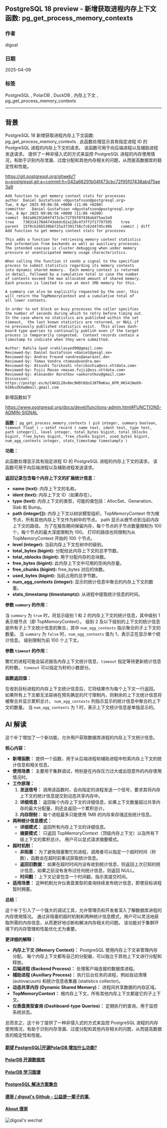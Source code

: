 ## PostgreSQL 18 preview - 新增获取进程内存上下文函数: pg_get_process_memory_contexts  
            
### 作者            
digoal            
            
### 日期            
2025-04-09            
            
### 标签            
PostgreSQL , PolarDB , DuckDB , 内存上下文 , pg_get_process_memory_contexts   
            
----            
            
## 背景     
PostgreSQL 18 新增获取进程内存上下文函数: pg_get_process_memory_contexts . 此函数处理显示具有指定进程 ID 的 PostgreSQL 进程的内存上下文的请求。 该函数可用于向后端进程以及辅助进程发送请求。 提供了一种非侵入式的方式来监控 PostgreSQL 进程的内存使用情况，有助于识别内存泄漏、过度分配和其他内存相关的问题，从而提高数据库的稳定性和性能。  
      
https://git.postgresql.org/gitweb/?p=postgresql.git;a=commit;h=042a66291b04f473cbc72f95f07438abd75ae3a9   
```    
Add function to get memory context stats for processes  
author	Daniel Gustafsson <dgustafsson@postgresql.org>	  
Tue, 8 Apr 2025 09:06:56 +0000 (11:06 +0200)  
committer	Daniel Gustafsson <dgustafsson@postgresql.org>	  
Tue, 8 Apr 2025 09:06:56 +0000 (11:06 +0200)  
commit	042a66291b04f473cbc72f95f07438abd75ae3a9  
tree	730314170d4743e6dc62a128c4f3ff2f17797595	tree  
parent	15f0cb26b530b6725a37391738cfc62d4745c49b	commit | diff  
Add function to get memory context stats for processes  
  
This adds a function for retrieving memory context statistics  
and information from backends as well as auxiliary processes.  
The intended usecase is cluster debugging when under memory  
pressure or unanticipated memory usage characteristics.  
  
When calling the function it sends a signal to the specified  
process to submit statistics regarding its memory contexts  
into dynamic shared memory.  Each memory context is returned  
in detail, followed by a cumulative total in case the number  
of contexts exceed the max allocated amount of shared memory.  
Each process is limited to use at most 1Mb memory for this.  
  
A summary can also be explicitly requested by the user, this  
will return the TopMemoryContext and a cumulative total of  
all lower contexts.  
  
In order to not block on busy processes the caller specifies  
the number of seconds during which to retry before timing out.  
In the case where no statistics are published within the set  
timeout,  the last known statistics are returned, or NULL if  
no previously published statistics exist.  This allows dash-  
board type queries to continually publish even if the target  
process is temporarily congested.  Context records contain a  
timestamp to indicate when they were submitted.  
  
Author: Rahila Syed <rahilasyed90@gmail.com>  
Reviewed-by: Daniel Gustafsson <daniel@yesql.se>  
Reviewed-by: Andres Freund <andres@anarazel.de>  
Reviewed-by: Tomas Vondra <tomas@vondra.me>  
Reviewed-by: Atsushi Torikoshi <torikoshia@oss.nttdata.com>  
Reviewed-by: Fujii Masao <masao.fujii@oss.nttdata.com>  
Reviewed-by: Alexander Korotkov <aekorotkov@gmail.com>  
Discussion: https://postgr.es/m/CAH2L28v8mc9HDt8QoSJ8TRmKau_8FM_HKS41NeO9-6ZAkuZKXw@mail.gmail.com  
```    
  
新增函数如下  
  
https://www.postgresql.org/docs/devel/functions-admin.html#FUNCTIONS-ADMIN-SIGNAL  
  
**函数：** `pg_get_process_memory_contexts ( pid integer, summary boolean, timeout float ) → setof record ( name text, ident text, type text, path integer[], level integer, total_bytes bigint, total_nblocks bigint, free_bytes bigint, free_chunks bigint, used_bytes bigint, num_agg_contexts integer, stats_timestamp timestamptz )`  
  
**功能：**  
  
此函数处理显示具有指定进程 ID 的 PostgreSQL 进程的内存上下文的请求。 该函数可用于向后端进程以及辅助进程发送请求。  
  
**返回记录包含每个内存上下文的扩展统计信息：**  
  
*   **name (text):** 内存上下文的名称。  
*   **ident (text):** 内存上下文 ID（如果存在）。  
*   **type (text):** 内存上下文的类型，可能的值包括：AllocSet、Generation、Slab 和 Bump。  
*   **path (integer[]):** 内存上下文以树状模型组织，TopMemoryContext 作为根节点，所有其他内存上下文作为树中的节点。 path 显示从根节点到当前内存上下文的路径。 为了在报告期间保留内存，每个节点的子节点数量限制为 100 个，每个节点的最大深度限制为 100。 打印的路径也将限制为从 TopMemoryContext 开始的 100 个节点。  
*   **level (integer):** 当前内存上下文在树中的级别。  
*   **total_bytes (bigint):** 分配给此内存上下文的总字节数。  
*   **total_nblocks (bigint):** 用于分配内存的总块数。  
*   **free_bytes (bigint):** 此内存上下文中可用的空闲内存量。  
*   **free_chunks (bigint):** free_bytes 对应的块数。  
*   **used_bytes (bigint):** 当前占用的总字节数。  
*   **num_agg_contexts (integer):** 显示的统计信息中聚合的内存上下文的数量。  
*   **stats_timestamp (timestamptz):** 从进程中提取统计信息的时间。  
  
**参数 `summary` 的作用：**  
  
当 `summary` 为 `true` 时，将显示级别 1 和 2 的内存上下文的统计信息，其中级别 1 表示根节点（即 TopMemoryContext）。 级别 2 及以下级别的上下文的统计信息是所有子上下文统计信息的聚合，其中 `num_agg_contexts` 指示聚合的子上下文的数量。 当 `summary` 为 `false` 时，`num_agg_contexts` 值为 1，表示正在显示单个统计信息。 级别限制为前 100 个上下文。  
  
**参数 `timeout` 的作用：**  
  
繁忙的进程可能会延迟报告内存上下文统计信息，`timeout` 指定等待更新统计信息的秒数。 `timeout` 可以指定为秒的小数部分。  
  
**函数返回值：**  
  
在收到目标进程的内存上下文统计信息后，它将结果作为每个上下文一行返回。 如果所有上下文都无法容纳在预先确定的尺寸限制内，则剩余的上下文统计信息将被聚合并显示累积总计。 `num_agg_contexts` 列指示显示的统计信息中聚合的上下文的数量。 当 `num_agg_contexts` 为 1 时，表示上下文统计信息是单独显示的。  
  
## AI 解读    
这个补丁增加了一个新功能，允许用户获取数据库进程的内存上下文统计信息。  
  
**核心内容：**  
  
*   **新增函数：**  提供一个函数，用于从后端进程和辅助进程中检索内存上下文的统计信息和相关信息。  
*   **使用场景：**  主要用于集群调试，特别是在内存压力过大或出现意外的内存使用情况时。  
*   **工作原理：**  
    1.  **发送信号：**  调用该函数时，会向指定的进程发送一个信号，要求其将内存上下文的统计信息提交到动态共享内存中。  
    2.  **详细信息：**  返回每个内存上下文的详细信息，如果上下文数量超过共享内存的最大分配量，则还会返回一个累积总计。  
    3.  **内存限制：**  每个进程最多只能使用 1MB 的内存来存储这些统计信息。  
*   **两种统计信息模式：**  
    *   **详细模式：**  返回所有内存上下文的详细信息。  
    *   **摘要模式：**  只返回 TopMemoryContext（顶级内存上下文）以及所有下级上下文的累积总计。  用户可以显式请求摘要模式。  
*   **超时机制：**  
    *   **非阻塞：**  为了避免阻塞繁忙的进程，调用者可以指定一个超时时间（秒数），函数会在超时前重试获取统计信息。  
    *   **返回旧数据：**  如果在超时时间内没有收到统计信息，则返回上次已知的统计信息，如果之前没有发布过任何统计信息，则返回 NULL。  
    *   **时间戳：**  上下文记录包含一个时间戳，指示其提交时间。  
*   **适用场景：**  这种机制允许仪表盘类型的查询持续发布统计信息，即使目标进程暂时拥塞。  
  
**总结：**  
  
这个补丁引入了一个强大的调试工具，允许管理员和开发者深入了解数据库进程的内存使用情况。 通过非阻塞的超时机制和两种统计信息模式，用户可以灵活地获取所需的内存信息，从而更好地诊断和解决内存相关的问题。  该功能对于集群环境下的内存管理和性能优化尤为重要。  
  
**更详细的解释：**  
  
*   **内存上下文 (Memory Context)：**  PostgreSQL 使用内存上下文来管理内存分配。  每个内存上下文都有自己的分配器，可以独立于其他上下文进行分配和释放。  
*   **后端进程 (Backend Process)：**  处理客户端连接的数据库进程。  
*   **辅助进程 (Auxiliary Process)：**  执行后台任务的进程，例如自动清理 (autovacuum) 和统计信息收集器 (statistics collector)。  
*   **动态共享内存 (Dynamic Shared Memory)：**  进程间共享数据的内存区域。  
*   **TopMemoryContext：**  根内存上下文，所有其他内存上下文都是它的子上下文。  
*   **仪表盘类型查询 (Dashboard-type Queries)：**  定期执行的查询，用于监控系统状态。  
  
总而言之，这个补丁提供了一种非侵入式的方式来监控 PostgreSQL 进程的内存使用情况，有助于识别内存泄漏、过度分配和其他内存相关的问题，从而提高数据库的稳定性和性能。  
    
  
#### [期望 PostgreSQL|开源PolarDB 增加什么功能?](https://github.com/digoal/blog/issues/76 "269ac3d1c492e938c0191101c7238216")
  
  
#### [PolarDB 开源数据库](https://openpolardb.com/home "57258f76c37864c6e6d23383d05714ea")
  
  
#### [PolarDB 学习图谱](https://www.aliyun.com/database/openpolardb/activity "8642f60e04ed0c814bf9cb9677976bd4")
  
  
#### [PostgreSQL 解决方案集合](../201706/20170601_02.md "40cff096e9ed7122c512b35d8561d9c8")
  
  
#### [德哥 / digoal's Github - 公益是一辈子的事.](https://github.com/digoal/blog/blob/master/README.md "22709685feb7cab07d30f30387f0a9ae")
  
  
#### [About 德哥](https://github.com/digoal/blog/blob/master/me/readme.md "a37735981e7704886ffd590565582dd0")
  
  
![digoal's wechat](../pic/digoal_weixin.jpg "f7ad92eeba24523fd47a6e1a0e691b59")
  
